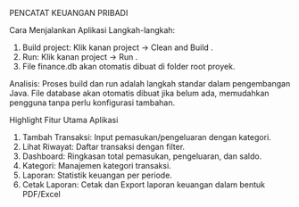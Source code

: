 PENCATAT KEUANGAN PRIBADI

Cara Menjalankan Aplikasi
Langkah-langkah:
1. Build project: Klik kanan project → Clean and Build .
2. Run: Klik kanan project → Run .
3. File finance.db akan otomatis dibuat di folder root proyek.
   
Analisis:
Proses build dan run adalah langkah standar dalam pengembangan Java.
File database akan otomatis dibuat jika belum ada, memudahkan pengguna tanpa perlu konfigurasi tambahan.

Highlight Fitur Utama Aplikasi
1. Tambah Transaksi: Input pemasukan/pengeluaran dengan kategori.
2. Lihat Riwayat: Daftar transaksi dengan filter.
3. Dashboard: Ringkasan total pemasukan, pengeluaran, dan saldo.
4. Kategori: Manajemen kategori transaksi.
5. Laporan: Statistik keuangan per periode.
6. Cetak Laporan: Cetak dan Export laporan keuangan dalam bentuk PDF/Excel
